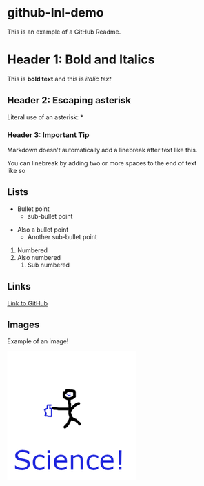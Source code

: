 # github-lnl-demo
This is an example of a GitHub Readme.


# Header 1: Bold and Italics
This is **bold text** and this is *italic text*

## Header 2: Escaping asterisk
Literal use of an asterisk: \*

### Header 3: Important Tip
Markdown doesn't automatically add a linebreak
after text like this. 

You can linebreak by adding two or more spaces to the end of text  
like so

## Lists
* Bullet point
  * sub-bullet point

 - Also a bullet point
   - Another sub-bullet point

1. Numbered
2. Also numbered
    1. Sub numbered

## Links
[Link to GitHub](http://github.com)

## Images
Example of an image!

![SCIENCE](/images/science.png)
